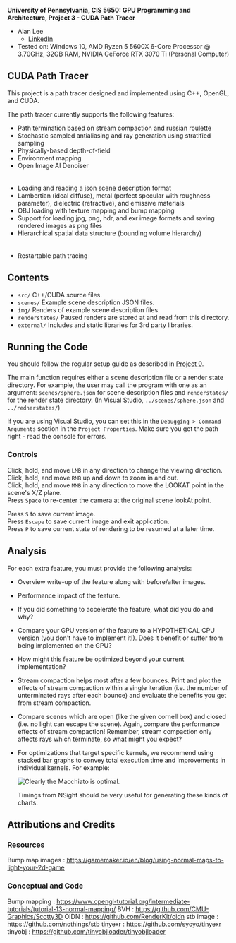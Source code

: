 **University of Pennsylvania, CIS 5650: GPU Programming and Architecture,
Project 3 - CUDA Path Tracer**

* Alan Lee
  * [LinkedIn](https://www.linkedin.com/in/soohyun-alan-lee/)
* Tested on: Windows 10, AMD Ryzen 5 5600X 6-Core Processor @ 3.70GHz, 32GB RAM, NVIDIA GeForce RTX 3070 Ti (Personal Computer)

## CUDA Path Tracer

This project is a path tracer designed and implemented using C++, OpenGL, and CUDA.

The path tracer currently supports the following features:
* Path termination based on stream compaction and russian roulette
* Stochastic sampled antialiasing and ray generation using stratified sampling
* Physically-based depth-of-field
* Environment mapping
* Open Image AI Denoiser  
<br/><br/>
* Loading and reading a json scene description format
* Lambertian (ideal diffuse), metal (perfect specular with roughness parameter), dielectric (refractive), and emissive materials
* OBJ loading with texture mapping and bump mapping
* Support for loading jpg, png, hdr, and exr image formats and saving rendered images as png files
* Hierarchical spatial data structure (bounding volume hierarchy)  
<br/><br/>
* Restartable path tracing

## Contents

* `src/` C++/CUDA source files.
* `scenes/` Example scene description JSON files.
* `img/` Renders of example scene description files.
* `renderstates/` Paused renders are stored at and read from this directory.
* `external/` Includes and static libraries for 3rd party libraries.

## Running the Code

You should follow the regular setup guide as described in [Project 0](https://github.com/CIS5650-Fall-2024/Project0-Getting-Started/blob/main/INSTRUCTION.md#part-21-project-instructions---cuda).

The main function requires either a scene description file or a render state directory. For example, the user may call the program with one as an argument: `scenes/sphere.json` for scene description files and `renderstates/` for the render state directory. (In Visual Studio, `../scenes/sphere.json` and `../rednerstates/`)

If you are using Visual Studio, you can set this in the `Debugging > Command Arguments` section in the `Project Properties`. Make sure you get the path right - read the console for errors.

### Controls

Click, hold, and move `LMB` in any direction to change the viewing direction.\
Click, hold, and move `RMB` up and down to zoom in and out.\
Click, hold, and move `MMB` in any direction to move the LOOKAT point in the scene's X/Z plane.\
Press `Space` to re-center the camera at the original scene lookAt point.

Press `S` to save current image.\
Press `Escape` to save current image and exit application.\
Press `P` to save current state of rendering to be resumed at a later time.

## Analysis


For each extra feature, you must provide the following analysis:

* Overview write-up of the feature along with before/after images.
* Performance impact of the feature.
* If you did something to accelerate the feature, what did you do and why?
* Compare your GPU version of the feature to a HYPOTHETICAL CPU version (you don't have to implement it!). Does it benefit or suffer from being implemented on the GPU?
* How might this feature be optimized beyond your current implementation?


* Stream compaction helps most after a few bounces. Print and plot the effects of stream compaction within a single iteration (i.e. the number of unterminated rays after each bounce) and evaluate the benefits you get from stream compaction.
* Compare scenes which are open (like the given cornell box) and closed (i.e. no light can escape the scene). Again, compare the performance effects of stream compaction! Remember, stream compaction only affects rays which terminate, so what might you expect?
* For optimizations that target specific kernels, we recommend using stacked bar graphs to convey total execution time and improvements in individual kernels. For example:

  ![Clearly the Macchiato is optimal.](img/stacked_bar_graph.png)

  Timings from NSight should be very useful for generating these kinds of charts.

## Attributions and Credits

### Resources
Bump map images : https://gamemaker.io/en/blog/using-normal-maps-to-light-your-2d-game

### Conceptual and Code
Bump mapping : https://www.opengl-tutorial.org/intermediate-tutorials/tutorial-13-normal-mapping/
BVH : https://github.com/CMU-Graphics/Scotty3D
OIDN : https://github.com/RenderKit/oidn
stb image : https://github.com/nothings/stb
tinyexr : https://github.com/syoyo/tinyexr
tinyobj : https://github.com/tinyobjloader/tinyobjloader